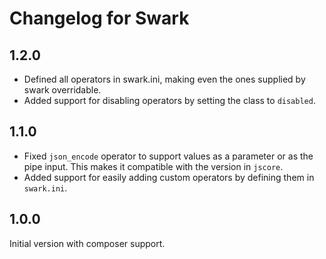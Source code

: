 # Changelog for Swark

## 1.2.0

* Defined all operators in swark.ini, making even the ones supplied by swark overridable.
* Added support for disabling operators by setting the class to `disabled`.

## 1.1.0

* Fixed `json_encode` operator to support values as a parameter or as the pipe input.
  This makes it compatible with the version in `jscore`.
* Added support for easily adding custom operators by defining them in `swark.ini`.

## 1.0.0

Initial version with composer support.
